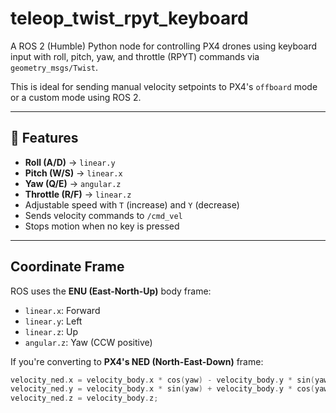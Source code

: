 # teleop_twist_rpyt_keyboard

A ROS 2 (Humble) Python node for controlling PX4 drones using keyboard input with roll, pitch, yaw, and throttle (RPYT) commands via `geometry_msgs/Twist`.

This is ideal for sending manual velocity setpoints to PX4's `offboard` mode or a custom mode using ROS 2.

---

## 🚀 Features

- **Roll (A/D)** → `linear.y`
- **Pitch (W/S)** → `linear.x`
- **Yaw (Q/E)** → `angular.z`
- **Throttle (R/F)** → `linear.z`
- Adjustable speed with `T` (increase) and `Y` (decrease)
- Sends velocity commands to `/cmd_vel`
- Stops motion when no key is pressed

---

## Coordinate Frame

ROS uses the **ENU (East-North-Up)** body frame:

- `linear.x`: Forward
- `linear.y`: Left
- `linear.z`: Up
- `angular.z`: Yaw (CCW positive)

If you're converting to **PX4's NED (North-East-Down)** frame:

```cpp
velocity_ned.x = velocity_body.x * cos(yaw) - velocity_body.y * sin(yaw);
velocity_ned.y = velocity_body.x * sin(yaw) + velocity_body.y * cos(yaw);
velocity_ned.z = velocity_body.z;
```